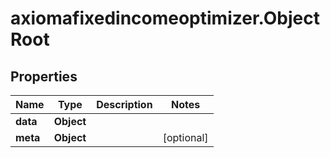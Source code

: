 # axiomafixedincomeoptimizer.ObjectRoot

## Properties

Name | Type | Description | Notes
------------ | ------------- | ------------- | -------------
**data** | **Object** |  | 
**meta** | **Object** |  | [optional] 


